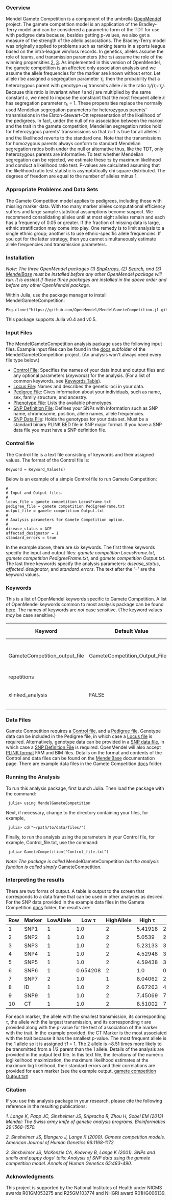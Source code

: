 ### Overview
Mendel Gamete Competition is a component of the umbrella [OpenMendel](https://openmendel.github.io) project. The gamete competition model is an application of the Bradley-Terry model and can be considered a parametric form of the TDT for use with pedigree data because, besides getting p-values, we also get a measure of the strength of the allelic associations. The Bradley-Terry model was originally applied to problems such as ranking teams in a sports league based on the intra-league win/loss records. In genetics, alleles assume the role of teams, and transmission parameters (the *τs*) assume the role of the winning propensities [2](#2), [3](#3). As implemented in this version of OpenMendel, the gamete competition is an affected only association analysis and we assume the allele frequencies for the marker are known without error.  Let allele *i* be assigned a segregation parameter *τ<sub>i</sub>*, then the probability that a heterozygous parent with genotype *i*=j transmits allele *i* is the ratio *τ<sub>i</sub>/(τ<sub>i</sub>+τ<sub>j</sub>)*.  Because this ratio is invariant when *i* and *j* are multiplied by the same constant *c*, we need to impose the constraint that the most frequent allele *k* has segregation parameter *τ<sub>k</sub>* = 1. These propensities replace the normally used Mendelian segregation parameters for heterozygous parents' transmissions in the Elston-Stewart-Ott representation of the likelihood of the pedigrees.  In fact, under the null of no association between the marker and the trait in the gamete competition, Mendelian segregation ratios hold for heterozygous parents' transmissions so that *τ<sub>i</sub>*=1 is true for all alleles *i* and the likelihood reverts to the standard one. Note that the transmissions for homozygous parents always conform to standard Mendelian segregation ratios both under the null or alternative thus, like the TDT, only heterozygous parents are informative.  To test whether Mendelian segregation can be rejected, we estimate these *τs* by maximum likelihood and conduct a likelihood ratio test. P-values are calculated assuming that the likelihood ratio test statistic is asymptotically chi square distributed. The degrees of freedom are equal to the number of alleles minus 1.

### Appropriate Problems and Data Sets
The Gamete Competition model applies to pedigrees, including those with missing marker data. With too many marker alleles computational efficiency suffers and large sample statistical assumptions become suspect. We recommend consolidating alleles until at most eight alleles remain and each has a frequency of 0.05 or greater. If the fraction of missing data is large, ethnic stratification may come into play. One remedy is to limit analysis to a single ethnic group; another is to use ethnic-specific allele frequencies. If you opt for the latter strategy, then you cannot simultaneously estimate allele frequencies and transmission parameters.

### Installation
*Note: The three OpenMendel packages (1) [SnpArrays](https://openmendel.github.io/SnpArrays.jl/latest/), (2) [Search](https://openmendel.github.io/Search.jl), and (3) [MendelBase](https://openmendel.github.io/MendelBase.jl) must be installed before any other OpenMendel package will run. It is easiest if these three packages are installed in the above order and before any other OpenMendel package.*

Within Julia, use the package manager to install MendelGameteCompetition:

    Pkg.clone("https://github.com/OpenMendel/MendelGameteCompetition.jl.git")

This package supports Julia v0.4 and v0.5.

### Input Files
The MendelGameteCompetition analysis package uses the following input files. Example input files can be found in the [docs](https://github.com/OpenMendel/MendelGameteCompetition.jl/tree/master/docs) subfolder of the MendelGameteCompetition project. (An analysis won't always need every file type below.)

* [Control File](#control-file): Specifies the names of your data input and output files and any optional parameters (*keywords*) for the analysis. (For a list of common keywords, see [Keywords Table](https://openmendel.github.io/MendelBase.jl/#keywords-table)).
* [Locus File](https://openmendel.github.io/MendelBase.jl/#locus-file): Names and describes the genetic loci in your data.
* [Pedigree File](https://openmendel.github.io/MendelBase.jl/#pedigree-file): Gives information about your individuals, such as name, sex, family structure, and ancestry.
* [Phenotype File](https://openmendel.github.io/MendelBase.jl/#phenotype-file): Lists the available phenotypes.
* [SNP Definition File](https://openmendel.github.io/MendelBase.jl/#snp-definition-file): Defines your SNPs with information such as SNP name, chromosome, position, allele names, allele frequencies.
* [SNP Data File](https://openmendel.github.io/MendelBase.jl/#snp-data-file): Holds the genotypes for your data set. Must be a standard binary PLINK BED file in SNP major format. If you have a SNP data file you must have a SNP definition file.

<a id="control-file"></a>
### Control file
The Control file is a text file consisting of keywords and their assigned values. The format of the Control file is:

	Keyword = Keyword_Value(s)

Below is an example of a simple Control file to run Gamete Competition:

	#
	# Input and Output files.
	#
	locus_file = gamete competition LocusFrame.txt
	pedigree_file = gamete competition PedigreeFrame.txt
	output_file = gamete competition Output.txt
	#
	# Analysis parameters for Gamete Competition option.
	#
	disease_status = ACE
	affected_designator = 1
	standard_errors = true

In the example above, there are six keywords. The first three keywords specify the input and output files: *gamete competition LocusFrame.txt*, *gamete competition PedigreeFrame.txt*, and *gamete competition Output.txt*. The last three keywords specify the analysis parameters: *disease_status*, *affected_designator*, and *standard_errors*. The text after the '=' are the keyword values.

### Keywords<a id="keywords-table"></a>
This is a list of OpenMendel keywords specific to Gamete Competition. A list of OpenMendel keywords common to most analysis package can be found [here](https://openmendel.github.io/MendelBase.jl/#keywords-table). The names of keywords are *not* case sensitive. (The keyword values *may* be case sensitive.)


 Keyword          |   Default Value    | Allowed Values |  Short Description       
----------------      |  ----------------       |  ----------------      |  ----------------
GameteCompetition_output_file  |GameteCompetition_Output_File.txt | User defined output file name |   Creates a lod score table output file 
repetitions          |                   |                         |
xlinked_analysis  |  FALSE  |  TRUE, FALSE  |  Whether or not markers are on the X chromosome


### Data Files
Gamete Competition requires a [Control file](https://openmendel.github.io/MendelBase.jl/#control-file), and a [Pedigree file](https://openmendel.github.io/MendelBase.jl/#pedigree-file). Genotype data can be included in the Pedigree file, in which case a [Locus file](https://openmendel.github.io/MendelBase.jl/#locus-file) is required. Alternatively, genotype data can be provided in a [SNP data file](https://openmendel.github.io/MendelBase.jl/#snp-data-file), in which case a [SNP Definition File](https://openmendel.github.io/MendelBase.jl/#snp-definition-file) is required. OpenMendel will also accept [PLINK format](http://zzz.bwh.harvard.edu/plink) FAM and BIM files. Details on the format and contents of the Control and data files can be found on the [MendelBase](https://openmendel.github.io/MendelBase.jl) documentation page. There are example data files in the Gamete Competition [docs](https://github.com/OpenMendel/MendelGameteCompetition.jl/tree/master/docs) folder.

### Running the Analysis

To run this analysis package, first launch Julia. Then load the package with the command:

     julia> using MendelGameteCompetition

Next, if necessary, change to the directory containing your files, for example,

     julia> cd("~/path/to/data/files/")

Finally, to run the analysis using the parameters in your Control file, for example, Control_file.txt, use the command:

     julia> GameteCompetition("Control_file.txt")

*Note: The package is called* MendelGameteCompetition *but the analysis function is called simply* GameteCompetition.

### Interpreting the results
There are two forms of output.  A table is output to the screen that corresponds to a data frame that can be used in other analyses as desired.  For the SNP data provided in the example data files in the Gamete Competition [docs](https://github.com/OpenMendel/MendelGameteCompetition.jl/tree/master/docs) folder, the results are:

Row | Marker  | LowAllele | Low τ   | HighAllele | High τ | Pvalue  |
----|  -----  |-------    |  --------|--------   |  --------|----     |
 1  | SNP1  | 1      | 1.0       | 2       | 5.41918  | 2.80892e-5 |
 2  | SNP2  | 1       | 1.0      |  2      | 5.0539   | 2.57148e-5 |
 3         | SNP3|  1          | 1.0            |      2        |     5.23133 | 3.22822e-6 | 
 4         | SNP4|  1          | 1.0            |      2        |     4.52948 | 3.96425e-5 |
 5         | SNP5|  1          | 1.0            |      2        |     4.59438 | 3.25329e-5 |
 6         | SNP6|  1          | 0.654208 |      2        |     1.0          | 0.00527033|
 7         | SNP7|  2          | 1.0            |      1        |     8.04062 | 2.28436e-6 |
 8         | ID      | 1           | 1.0            |     2         |     6.67263 | 4.60103e-6 |
 9         | SNP9| 1           | 1.0            |     2         |     7.45069 | 7.69303e-6 |
 10       | CT     | 1           | 1.0            |    2          |     8.51002 | 7.94566e-7 | 

For each marker, the allele with the smallest transmission, its corresponding *τ*, the allele with the largest transmission, and its corresponding *τ* are provided along with the p-value for the test of association of the marker with the trait. In the example provided, the CT Marker is the most associated with the trait because it has the smallest p-value.  The most frequent allele is the 1 allele so it is assigned *τ1* = 1.  The 2 allele is ~8.51 times more likely to be transmitted from a 1/2 parent than the 1 allele.  Details of the analysis are provided in the output text file. In this text file, the iterations of the numeric loglikelihood maximization, the maximum likelihood estimates at the maximum log likelihood, their standard errors and their correlations are provided for each marker (see the example output, [gamete competition Output.txt](https://github.com/OpenMendel/MendelGameteCompetition.jl/blob/master/docs/gamete%20competition%20Output.txt))

### Citation

If you use this analysis package in your research, please cite the following reference in the resulting publications:

<a id="1"></a>
*1. Lange K, Papp JC, Sinsheimer JS, Sripracha R, Zhou H, Sobel EM (2013) Mendel: The Swiss army knife of genetic analysis programs. Bioinformatics 29:1568-1570.*

<a id="2"></a>
*2. Sinsheimer JS, Blangero J, Lange K (2000). Gamete competition models. American Journal of Human Genetics 66:1168-1172.*

<a id="3"></a>
*3. Sinsheimer JS, McKenzie CA, Keavney B, Lange K (2001). SNPs and snails and puppy dogs' tails: Analysis of SNP data using the gamete competition model. Annals of Human Genetics 65:483-490.*

<!--- ### Contributing
We welcome contributions to this Open Source project. To contribute, follow this procedure ... --->

### Acknowledgments

This project is supported by the National Institutes of Health under NIGMS awards R01GM053275 and R25GM103774 and NHGRI award R01HG006139.

